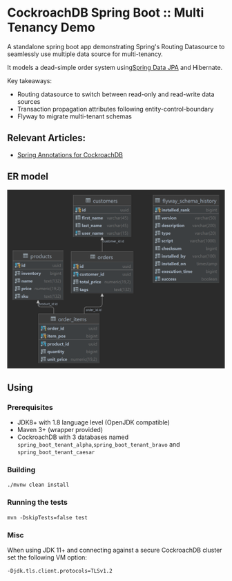 # CockroachDB Spring Boot :: Multi Tenancy Demo

A standalone spring boot app demonstrating Spring's Routing Datasource 
to seamlessly use multiple data source for multi-tenancy. 

It models a dead-simple order system using[Spring Data JPA](https://spring.io/projects/spring-data-jpa) 
and Hibernate.

Key takeaways:

- Routing datasource to switch between read-only and read-write data sources
- Transaction propagation attributes following entity-control-boundary
- Flyway to migrate multi-tenant schemas

## Relevant Articles:

- [Spring Annotations for CockroachDB](https://blog.cloudneutral.se/spring-annotations-for-cockroachdb)

## ER model

![er-model](er-model.png)

## Using

### Prerequisites

- JDK8+ with 1.8 language level (OpenJDK compatible)
- Maven 3+ (wrapper provided)
- CockroachDB with 3 databases named `spring_boot_tenant_alpha`,`spring_boot_tenant_bravo` and `spring_boot_tenant_caesar`

### Building

    ./mvnw clean install
    
### Running the tests

    mvn -DskipTests=false test
    
### Misc

When using JDK 11+ and connecting against a secure CockroachDB cluster set the following VM option:

    -Djdk.tls.client.protocols=TLSv1.2